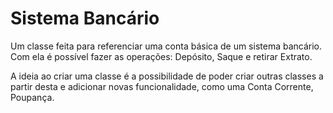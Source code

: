 # Sistema Bancário

Um classe feita para referenciar uma conta básica de um sistema bancário.
Com ela é possível fazer as operações: Depósito, Saque e retirar Extrato.

A ideia ao criar uma classe é a possibilidade de poder criar outras classes a partir desta e adicionar novas funcionalidade, como uma Conta Corrente, Poupança.
